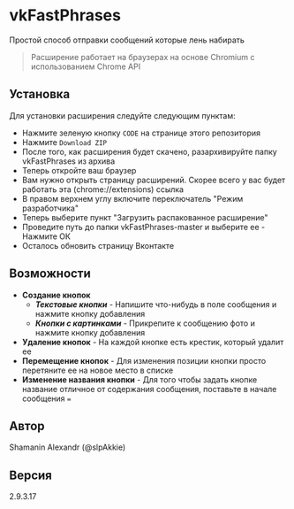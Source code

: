 # vkFastPhrases

Простой способ отправки сообщений которые лень набирать

> Расширение работает на браузерах на основе Chromium с использованием Chrome API

## Установка

Для установки расширения следуйте следующим пунктам:

- Нажмите зеленую кнопку `CODE` на странице этого репозитория
- Нажмите `Download ZIP`
- После того, как расширения будет скачено, разархивируйте папку vkFastPhrases из архива
- Теперь откройте ваш браузер
- Вам нужно открыть страницу расширений. Скорее всего у вас будет работать эта (chrome://extensions) ссылка
- В правом верхнем углу включите переключатель "Режим разработчика"
- Теперь выберите пункт "Загрузить распакованное расширение"
- Проведите путь до папки vkFastPhrases-master  и выберите ее - Нажмите ОК
- Осталось обновить страницу Вконтакте

## Возможности

- **Создание кнопок**
  - _**Текстовые кнопки**_ - Напишите что-нибудь в поле сообщения и нажмите кнопку добавления
  - _**Кнопки с картинками**_ - Прикрепите к сообщению фото и нажмите кнопку добавления
- **Удаление кнопок** - На каждой кнопке есть крестик, который удалит ее
- **Перемещение кнопок** - Для изменения позиции кнопки просто перетяните ее на новое место в списке
- **Изменение названия кнопки** - Для того чтобы задать кнопке название отличное от содержания сообщения, поставьте в начале сообщения `=`

## Автор

Shamanin Alexandr (@slpAkkie)

## Версия

2.9.3.17
